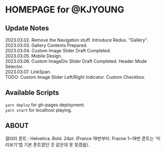 # HOMEPAGE for @KJYOUNG
## Update Notes
2023.03.02. Remove the Navigation stuff. Introduce Redux. "Gallery".   
2023.03.03. Gallery Contents Prepared.   
2023.03.04. Custom Image Slider Draft Completed.   
2023.03.05. Mobile Design.   
2023.03.06. Custom ImageDiv Slider Draft Completed. Header Mode Selector.   
2023.03.07. LinkSpan.   
TODO: Custom Image Slider Left/Right Indicator. Custom Checkbox.   
   
## Available Scripts

`yarn deploy` for gh-pages deployment.   
`yarn start` for localhost playing.      

## ABOUT
갤러리 폰트 : Helvetica. Bold. 24pt. (France 19번부터. Fracne 1~18번 폰트는 '미리보기'앱 기본 폰트였던 것 같은데 못 찾겠음).